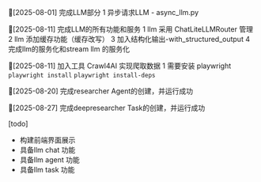 
🚀[2025-08-01] 完成LLM部分
1 异步请求LLM - async_llm.py

🚀[2025-08-11] 完成LLM的所有功能和服务
1 llm 采用 ChatLiteLLMRouter 管理
2 llm 添加缓存功能（缓存改写）
3 加入结构化输出-with_structured_output
4 完成llm的服务化和stream llm 的服务化

🚀[2025-08-11] 加入工具 Crawl4AI 实现爬取数据
1 需要安装 playwright ``` playwright install ``` ``` playwright install-deps ```

🚀[2025-08-20] 完成researcher Agent的创建，并运行成功

🚀[2025-08-27] 完成deepresearcher Task的创建，并运行成功


[todo]
- 构建前端界面展示
- 具备llm chat 功能
- 具备llm agent 功能
- 具备llm task 功能





